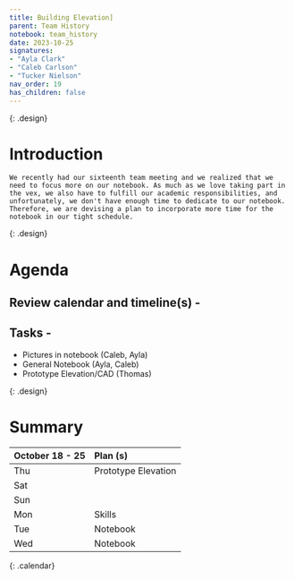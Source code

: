 ```yaml
---
title: Building Elevation]
parent: Team History
notebook: team_history
date: 2023-10-25
signatures:
- "Ayla Clark"
- "Caleb Carlson"
- "Tucker Nielson"
nav_order: 19
has_children: false
---
```


{: .design}
# Introduction 

    We recently had our sixteenth team meeting and we realized that we need to focus more on our notebook. As much as we love taking part in the vex, we also have to fulfill our academic responsibilities, and unfortunately, we don't have enough time to dedicate to our notebook. Therefore, we are devising a plan to incorporate more time for the notebook in our tight schedule.

{: .design}
# Agenda 

## Review calendar and timeline(s) -



## Tasks -

* Pictures in notebook	    (Caleb, Ayla)
* General Notebook   (Ayla, Caleb)
* Prototype Elevation/CAD   (Thomas)

{: .design}
# Summary

| October 18 - 25  | Plan (s) |
|:---|:---|
| Thu | Prototype Elevation |
| Sat |  |
| Sun |  |
| Mon | Skills |
| Tue | Notebook |
| Wed | Notebook |
{: .calendar}
